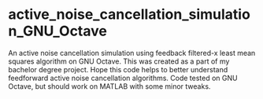 # active_noise_cancellation_simulation_GNU_Octave
An active noise cancellation simulation using feedback filtered-x least mean squares algorithm on GNU Octave. This was created as a part of my bachelor degree project. Hope this code helps to better understand feedforward active noise cancellation algorithms. Code tested on GNU Octave, but should work on MATLAB with some minor tweaks. 
